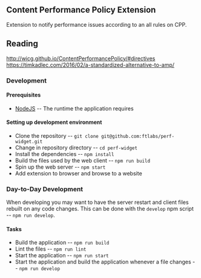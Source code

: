 ## Content Performance Policy Extension

Extension to notify performance issues according to an all rules on CPP.

## Reading

http://wicg.github.io/ContentPerformancePolicy/#directives
https://timkadlec.com/2016/02/a-standardized-alternative-to-amp/

### Development

#### Prerequisites
- [NodeJS](https://nodejs.org/en/) -- The runtime the application requires

#### Setting up development environment
- Clone the repository -- `git clone git@github.com:ftlabs/perf-widget.git`
- Change in repository directory -- `cd perf-widget`
- Install the dependencies -- `npm install`
- Build the files used by the web client -- `npm run build`
- Spin up the web server -- `npm start`
- Add extension to browser and browse to a website

### Day-to-Day Development
When developing you may want to have the server restart and client files rebuilt on any code changes. This can be done with the `develop` npm script -- `npm run develop`.

#### Tasks
- Build the application -- `npm run build`
- Lint the files -- `npm run lint`
- Start the application -- `npm run start`
- Start the application and build the application whenever a file changes -- `npm run develop`
